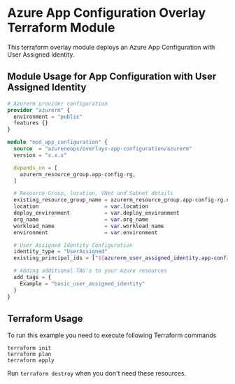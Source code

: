 # Azure App Configuration Overlay Terraform Module

This terraform overlay module deploys an Azure App Configuration with User Assigned Identity.

## Module Usage for App Configuration with User Assigned Identity

```terraform
# Azurerm provider configuration
provider "azurerm" {
  environment = "public"
  features {}
}

module "mod_app_configuration" {
  source  = "azurenoops/overlays-app-configuration/azurerm"
  version = "x.x.x"

  depends_on = [
    azurerm_resource_group.app-config-rg,
  ]

  # Resource Group, location, VNet and Subnet details
  existing_resource_group_name = azurerm_resource_group.app-config-rg.name
  location                     = var.location
  deploy_environment           = var.deploy_environment
  org_name                     = var.org_name
  workload_name                = var.workload_name
  environment                  = var.environment

  # User Assigned Identity Configuration
  identity_type = "UserAssigned"
  existing_principal_ids = ["${azurerm_user_assigned_identity.app-config-id.principal_id}"]

  # Adding additional TAG's to your Azure resources
  add_tags = {
    Example = "basic_user_assigned_identity"
  }
}
```

## Terraform Usage

To run this example you need to execute following Terraform commands

```hcl
terraform init
terraform plan
terraform apply
```

Run `terraform destroy` when you don't need these resources.
